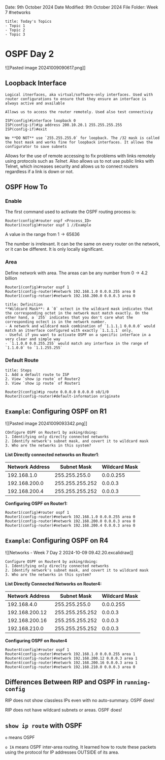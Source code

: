 Date: 9th October 2024
Date Modified: 9th October 2024
File Folder: Week 7
#networks

```ad-summary
title: Today's Topics
- Topic 1
- Topic 2
- Topic 3
```

# OSPF Day 2

![[Pasted image 20241009090617.png]]

## Loopback Interface

```ad-summary
Logical itnerfaces, aka virtual/software-only interfaces. Used with router configurations to ensure that they ensure an interface is always active and available
```

```ad-important
Allows us to access the router remotely. Used also test connectiviy
```

```
ISP(config)#interface loopback 0
ISP(config-if)#ip address 200.10.20.1 255.255.255.255
ISP(config-if)#exit
```
```ad-warning
We **DO NOT** use `255.255.255.0` for loopback. The /32 mask is called the host mask and works fine for loopback interfaces. It allows the configurator to save subnets
```

Allows for the use of remote accessing to fix problems with links remotely using protocols such as *Telnet*. Also allows us to not use public links with Telnet, which increases security and allows us to connect routers regardless if a link is down or not.

## OSPF How To

### Enable

The first command used to activate the OSPF routing process is:
```
Router(config)#router ospf <Process_ID>
Router1(ncofig)#router ospf 1 //Example
```

A value in the range from $1 \to 65636$

The number is irrelevant. It can be the same on every router on the network, or it can be different. It is only locally significant.


### Area

Define network with area. The areas can be any number from $0 \to 4.2 \mbox{ billion}$

```
Router1(config)#router ospf 1
Router1(config-router)#network 192.168.1.0 0.0.0.255 area 0
Router1(config-rotuer)#network 192.168.200.0 0.0.0.3 area 0
```

```ad-summary
title: Definition
**Wildcard Mask**: A `0` octect in the wildcard mask indicates that the corresponding octet in the network must match exactly. On the other hand, a `255` indicates that you don't care what the corresponding octect is in the network number. 
- A network and wildcard mask combination of `1.1.1.1 0.0.0.0` would match an itnerface configured with exactly `1.1.1.1` only.
- Useful if you want to activate OSPF on a specific interface in a very clear and simple way
- `1.1.0.0 0.0.255.255` would match any interface in the range of `1.1.0.0` to `1.1.255.255`
```

### Default Route

```ad-note
title: Steps
1. Add a default route to ISP
2. View `show ip route` of Router2
3. View `show ip route` of Router1
```

```
Router2(config)#ip route 0.0.0.0 0.0.0.0 s0/1/0
Router2(config-router)#default-information originate
```
## `Example`: Configuring OSPF on R1

![[Pasted image 20241009093342.png]]

```ad-question
COnfigure OSPF on Router1 by asking/doing:
1. Identifying only direclty connected networks
2. Identify network's subnet mask, and covert it to wildcard mask
3. Who are the networks in this system?
```

**List Directly connected networks on Router1**:

| Network Address | Subnet Mask     | Wildcard Mask |
| --------------- | --------------- | ------------- |
| 192.168.1.0     | 255.255.255.0   | 0.0.0.255     |
| 192.168.200.0   | 255.255.255.252 | 0.0.0.3       |
| 192.168.200.4   | 255.255.255.252 | 0.0.0.3       |

**Configuring OSPF on Router1:**

```
Router1(config)#router ospf 1
Router1(config-router)#network 192.168.1.0 0.0.0.255 area 0
Router1(config-router)#network 192.168.200.0 0.0.0.3 area 0
Router1(config-router)#network 192.168.200.4 0.0.0.3 area 0
```

## `Example`: Configuring OSPF on R4

![[Networks - Week 7 Day 2 2024-10-09 09.42.20.excalidraw]]

```ad-question
Configure OSPF on Router4 by asking/doing:
1. Identifying only direclty connected networks
2. Identify network's subnet mask, and covert it to wildcard mask
3. Who are the networks in this system?
```

**List Directly Connected Networks on Router4:**

| Network Address | Subnet Mask     | Wildcard Mask |
| --------------- | --------------- | ------------- |
| 192.168.4.0     | 255.255.255.0   | 0.0.0.255     |
| 192.168.200.12  | 255.255.255.252 | 0.0.0.3       |
| 192.168.200.16  | 255.255.255.252 | 0.0.0.3       |
| 192.168.210.0   | 255.255.255.252 | 0.0.0.3       |

**Configuring OSPF on Router4**

```
Router4(config)#router ospf 1
Router4(config-router)#network 192.168.1.0 0.0.0.255 area 1
Router4(config-router)#network 192.168.200.12 0.0.0.3 area 1
Router4(config-router)#network 192.168.200.16 0.0.0.3 area 1
Router4(config-router)#network 192.168.210.0 0.0.0.3 area 0
```
## Differences Between RIP and OSPF in `running-config`

RIP does not show classless IPs even with no auto-summary. OSPF does!

RIP does not have wildcard subnets or areas. OSPF does!

## `show ip route` with OSPF

`o` means OSPF

`o IA` means OSPF inter-area routing. It learned how to route these packets using the protocol for IP addresses OUTSIDE of its area.